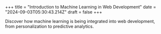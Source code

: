 +++
title = "Introduction to Machine Learning in Web Development"
date = "2024-09-03T05:30:43.214Z"
draft = false
+++

  Discover how machine learning is being integrated into web development, from personalization to predictive analytics.
        